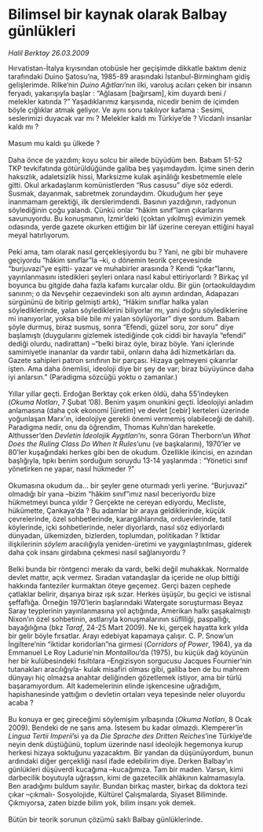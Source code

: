 # Bilimsel bir kaynak olarak Balbay günlükleri

*Halil Berktay 26.03.2009*

<div class="taraf_structure_2col_1zq">
<div class="margen_n">



 <p>Hırvatistan-İtalya kıyısından otobüsle her geçişimde dikkatle baktım deniz tarafındaki Duino Şatosu’na, 1985-89 arasındaki İstanbul-Birmingham gidiş gelişlerimde. Rilke’nin <i>Duino Ağıtları</i>’nın ilki, varoluş acıları çeken bir insanın feryadı, yakarışıyla başlar : “Ağlasam [bağırsam], kim duyardı beni / melekler katında ?” Yaşadıklarımız karşısında, nicedir benim de içimden böyle çığlıklar atmak geliyor. Ve aynı soru takılıyor kafama : Sesimi, seslerimizi duyacak var mı ? Melekler kaldı mı Türkiye’de ? Vicdanlı insanlar kaldı mı ? <br/><br/>Masum mu kaldı şu ülkede ? <br/><br/>Daha önce de yazdım; koyu solcu bir ailede büyüdüm ben. Babam 51-52 TKP tevkifatında götürüldüğünde galiba beş yaşımdaydım. İçime sinen derin haksızlık, adaletsizlik hissi, Marksizme kulak aşinâlığı kesbetmemle elele gitti. Okul arkadaşlarım komünistlerden “Rus casusu” diye söz ederdi. Susmak, dayanmak, sabretmek zorundaydım. Okuduğum her şeye inanmamam gerektiği, ilk derslerimdendi. Basının yazdığının, radyonun söylediğinin çoğu yalandı. Çünkü onlar “hâkim sınıf”ların çıkarlarını savunuyordu. Bu konuşmanın, İzmir’deki (çoktan yıkılmış) evimizin yemek odasında, yerde gazete okurken ettiğim bir lâf üzerine cereyan ettiğini hayal meyal hatırlıyorum. <br/><br/>Peki ama, tam olarak nasıl gerçekleşiyordu bu ? Yani, ne gibi bir muhavere geçiyordu “hâkim sınıflar”la –ki, o dönemin teorik çerçevesinde “burjuvazi”ye eşitti- yazar ve muhabirler arasında ? Kendi “çıkar”larını, yayınlanmasını istedikleri şeyleri onlara nasıl kabul ettiriyorlardı ? Birkaç yıl boyunca bu gitgide daha fazla kafamı kurcalar oldu. Bir gün (ortaokuldaydım sanırım; o da Nevşehir cezaevindeki son altı ayının ardından, Adapazarı sürgününü de bitirip gelmişti artık), “Hâkim sınıflar halka yalan söylediklerinde, yalan söylediklerini biliyorlar mı, yani doğru söylediklerine mi inanıyorlar, yoksa bile bile mi yalan söylüyorlar” diye sordum. Babam şöyle durmuş, biraz susmuş, sonra “Efendi, güzel soru, zor soru” diye başlamıştı (duygularını gizlemek istediğinde çok ciddi bir havayla “efendi” dediği olurdu, nadirattan) –“belki biraz öyle, biraz böyle. Yani içlerinde samimiyetle inananlar da vardır tabii, onların daha âdi hizmetkârları da. Gazete sahipleri patron sınıfının bir parçası. Hizaya gelmeyeni çıkarırlar işten. Ama daha önemlisi, ideoloji diye bir şey de var; biraz büyüyünce daha iyi anlarsın.” (Paradigma sözcüğü yoktu o zamanlar.) <br/><br/>Yıllar yıllar geçti. Erdoğan Berktay çok erken öldü, daha 55’indeyken (<i>Okuma Notları</i>, 7 Şubat ’08). Benim yaşım onunkini geçti. İdeolojiyi anladım anlamasına (daha çok ekonomi [üretim] ve devlet [cebir] kerteleri üzerinde yoğunlaşan Marx’ın, ideolojiye gerekli önemi vermemiş olabileceği de dahil). Paradigma nedir, onu da öğrendim, Thomas Kuhn’dan hareketle. Althusser’den <i>Devletin İdeolojik Aygıtları</i>’nı, sonra Göran Therborn’un <i>What Does the Ruling Class Do When It Rules</i>’unu (ve başkalarını), 1970’ler ve 80’ler kuşağındaki herkes gibi ben de okudum. Özellikle ikincisi, en azından başlığıyla, tıpkı benim sorduğum soruydu 13-14 yaşlarımda : “Yönetici sınıf yönetirken ne yapar, nasıl hükmeder ?” <br/><br/>Okumasına okudum da... bir şeyler gene oturmadı yerli yerine. “Burjuvazi” olmadığı bir yana –bizim “hâkim sınıf”ımız nasıl beceriyordu bize hükmetmeyi bunca yıldır ? Gerçekte ne cereyan ediyordu, Mecliste, hükümette, Çankaya’da ? Bu adamlar bir araya geldiklerinde, küçük çevrelerinde, özel sohbetlerinde, karargâhlarında, orduevlerinde, tatil köylerinde, içki sohbetlerinde, neler diyorlardı, nasıl söz ediyorlardı dünyadan, ülkemizden, bizlerden, toplumdan, politikadan ? İktidar ilişkilerinin <i>söylem</i> aracılığıyla yeniden-üretimi ve yaygınlaştırılması, giderek daha çok insanı girdabına çekmesi nasıl sağlanıyordu ? <br/><br/>Belki bunda bir röntgenci merakı da vardı, belki değil muhakkak. Normalde devlet mattır, açık vermez. Sıradan vatandaşlar da içeride ne olup bittiği hakkında fanteziler kurmaktan öteye geçemez. Gerçi bazen cephede çatlaklar belirir, dışarıya biraz ışık sızar. Herkes üşüşür, bu geçici ve istisnaî şeffaflığa. Örneğin 1970’lerin başlarındaki Watergate soruşturması Beyaz Saray teyplerinin yayınlanmasına yol açtığında, Amerikan halkı şaşakalmıştı Nixon’ın özel sohbetinin, astlarıyla konuşmalarının süflîliği, paspallığı, bayağılığına (bkz <i>Taraf</i>, 24-25 Mart 2009). Ne ki, gerçek hayatta kırk yılda bir gelir böyle fırsatlar. Arayı edebiyat kapamaya çalışır. C. P. Snow’un İngiltere’nin “iktidar koridorları”na girmesi (<i>Corridors of Power</i>, 1964), ya da Emmanuel Le Roy Ladurie’nin <i>Montaillou</i>’da (1975), bu küçük dağ köyünün her bir kulübesindeki fısıltılara –Engizisyon sorgucusu Jacques Fournier’nin tutanakları aracılığıyla- kulak misafiri olması gibi, galiba ben de bu mahrem dünyayı hiç olmazsa anahtar deliğinden gözetlemek istiyor, ama bir türlü başaramıyordum. Alt kademelerinin elinde işkencesine uğradığım, hapishanesinde yattığım o devletin ortaları veya tepesinde neler oluyordu acaba ? <br/><br/>Bu konuya er geç gireceğimi söylemişim yılbaşında (<i>Okuma Notları</i>, 8 Ocak 2009). Bendeki de ne şans ama. İstesem bu kadar olmazdı. Klemperer’in <i>Lingua Tertii Imperii</i>’si ya da <i>Die</i> <i>Sprache des Dritten Reiches</i>’ine Türkiye’de neyin denk düştüğünü, toplum üzerinde nasıl ideolojik hegemonya kurup herkesi hizaya soktuğunu yazacaktım. Bir yandan da düşünüyordum, bunun ardındaki diğer gerçekliği nasıl ifade edebilirim diye. Derken Balbay’ın günlükleri düşüverdi kucağıma –kucağımıza. Tam bir maden. Varsın, kimi darbecilik boyutuyla uğraşsın, kimi de gazetecilik ahlâkının kalmamasıyla. Ben aradığımı buldum sayılır. Bundan birkaç master, birkaç da doktora tezi çıkar –çıkmalı- Sosyolojide, Kültürel Çalışmalarda, Siyaset Biliminde. Çıkmıyorsa, zaten bizde bilim yok, bilim insanı yok demek. <br/><br/>Bütün bir teorik sorunun çözümü saklı Balbay günlüklerinde.</p>
<br/>
<br/>
<br/>



<br/>


<div id="taraf_not">
</div>

</div>


</div>
